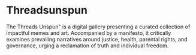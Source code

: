 # Threadsunspun
The Threads Unspun" is a digital gallery presenting a curated collection of impactful memes and art. Accompanied by a manifesto, it critically examines prevailing narratives around justice, health, parental rights, and governance, urging a reclamation of truth and individual freedom.
